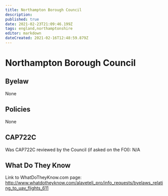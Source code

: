 ```yaml
---
title: Northampton Borough Council
description: 
published: true
date: 2021-02-23T21:09:46.199Z
tags: england,northamptonshire
editor: markdown
dateCreated: 2021-02-16T12:48:59.879Z
---
```


# Northampton Borough Council

## Byelaw
None

## Policies
None

## CAP722C

Was CAP722C reviewed by the Council (if asked on the FOI): N/A

## What Do They Know

Link to WhatDoTheyKnow.com page:
http://www.whatdotheyknow.com/alaveteli_pro/info_requests/byelaws_relating_to_uav_flights_611

